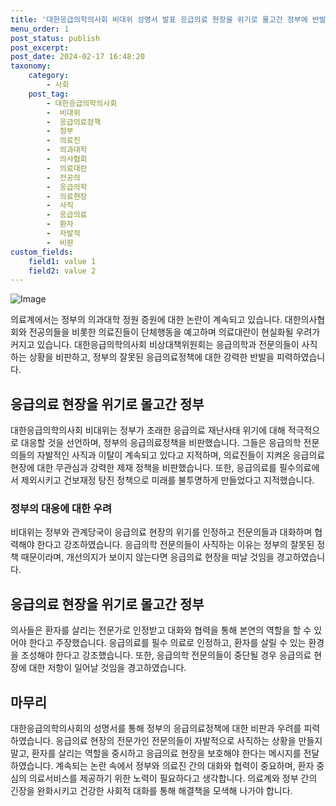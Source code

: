 ```yaml
---
title: '대한응급의학의사회 비대위 성명서 발표 응급의료 현장을 위기로 몰고간 정부에 반발'
menu_order: 1
post_status: publish
post_excerpt: 
post_date: 2024-02-17 16:48:20
taxonomy:
    category:
        - 사회
    post_tag:
        - 대한응급의학의사회
        -  비대위
        -  응급의료정책
        -  정부
        -  의료진
        -  의과대학
        -  의사협회
        -  의료대란
        -  전공의
        -  응급의학
        -  의료현장
        -  사직
        -  응급의료
        -  환자
        -  자발적
        -  비판
custom_fields:
    field1: value 1
    field2: value 2
---
```


![Image](https://imgnews.pstatic.net/image/014/2024/02/11/0005140880_001_20240211172501447.jpg?type=w647)

의료계에서는 정부의 의과대학 정원 증원에 대한 논란이 계속되고 있습니다. 대한의사협회와 전공의들을 비롯한 의료진들이 단체행동을 예고하며 의료대란이 현실화될 우려가 커지고 있습니다. 대한응급의학의사회 비상대책위원회는 응급의학과 전문의들이 사직하는 상황을 비판하고, 정부의 잘못된 응급의료정책에 대한 강력한 반발을 피력하였습니다.
## 응급의료 현장을 위기로 몰고간 정부
대한응급의학의사회 비대위는 정부가 초래한 응급의료 재난사태 위기에 대해 적극적으로 대응할 것을 선언하며, 정부의 응급의료정책을 비판했습니다. 그들은 응급의학 전문의들의 자발적인 사직과 이탈이 계속되고 있다고 지적하며, 의료진들이 지켜온 응급의료현장에 대한 무관심과 강력한 제재 정책을 비판했습니다. 또한, 응급의료를 필수의료에서 제외시키고 건보재정 탕진 정책으로 미래를 불투명하게 만들었다고 지적했습니다.
### 정부의 대응에 대한 우려
비대위는 정부와 관계당국이 응급의료 현장의 위기를 인정하고 전문의들과 대화하며 협력해야 한다고 강조하였습니다. 응급의학 전문의들이 사직하는 이유는 정부의 잘못된 정책 때문이라며, 개선의지가 보이지 않는다면 응급의료 현장을 떠날 것임을 경고하였습니다.
## 응급의료 현장을 위기로 몰고간 정부
의사들은 환자를 살리는 전문가로 인정받고 대화와 협력을 통해 본연의 역할을 할 수 있어야 한다고 주장했습니다. 응급의료를 필수 의료로 인정하고, 환자를 살릴 수 있는 환경을 조성해야 한다고 강조했습니다. 또한, 응급의학 전문의들이 중단될 경우 응급의료 현장에 대한 저항이 일어날 것임을 경고하였습니다.
## 마무리
대한응급의학의사회의 성명서를 통해 정부의 응급의료정책에 대한 비판과 우려를 피력하였습니다. 응급의료 현장의 전문가인 전문의들이 자발적으로 사직하는 상황을 만들지 말고, 환자를 살리는 역할을 중시하고 응급의료 현장을 보호해야 한다는 메시지를 전달하였습니다. 계속되는 논란 속에서 정부와 의료진 간의 대화와 협력이 중요하며, 환자 중심의 의료서비스를 제공하기 위한 노력이 필요하다고 생각합니다. 의료계와 정부 간의 긴장을 완화시키고 건강한 사회적 대화를 통해 해결책을 모색해 나가야 합니다.
